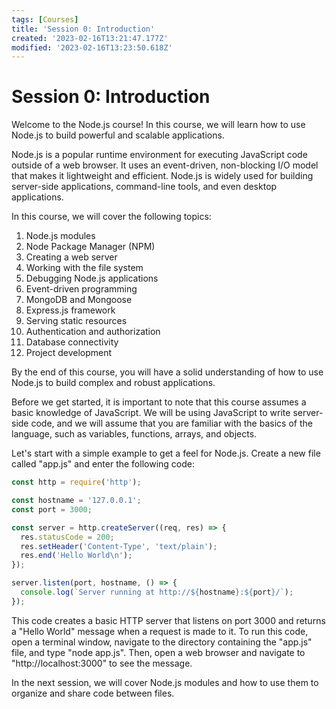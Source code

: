 ```yaml
---
tags: [Courses]
title: 'Session 0: Introduction'
created: '2023-02-16T13:21:47.177Z'
modified: '2023-02-16T13:23:50.618Z'
---
```


# Session 0: Introduction
Welcome to the Node.js course! In this course, we will learn how to use Node.js to build powerful and scalable applications.

Node.js is a popular runtime environment for executing JavaScript code outside of a web browser. It uses an event-driven, non-blocking I/O model that makes it lightweight and efficient. Node.js is widely used for building server-side applications, command-line tools, and even desktop applications.

In this course, we will cover the following topics:

1. Node.js modules
2. Node Package Manager (NPM)
3. Creating a web server
4. Working with the file system
5. Debugging Node.js applications
6. Event-driven programming
7. MongoDB and Mongoose
8. Express.js framework
9. Serving static resources
10. Authentication and authorization
11. Database connectivity
12. Project development

By the end of this course, you will have a solid understanding of how to use Node.js to build complex and robust applications.

Before we get started, it is important to note that this course assumes a basic knowledge of JavaScript. We will be using JavaScript to write server-side code, and we will assume that you are familiar with the basics of the language, such as variables, functions, arrays, and objects.

Let's start with a simple example to get a feel for Node.js. Create a new file called "app.js" and enter the following code:
```js
const http = require('http');

const hostname = '127.0.0.1';
const port = 3000;

const server = http.createServer((req, res) => {
  res.statusCode = 200;
  res.setHeader('Content-Type', 'text/plain');
  res.end('Hello World\n');
});

server.listen(port, hostname, () => {
  console.log(`Server running at http://${hostname}:${port}/`);
});

```

This code creates a basic HTTP server that listens on port 3000 and returns a "Hello World" message when a request is made to it. To run this code, open a terminal window, navigate to the directory containing the "app.js" file, and type "node app.js". Then, open a web browser and navigate to "http://localhost:3000" to see the message.

In the next session, we will cover Node.js modules and how to use them to organize and share code between files.
